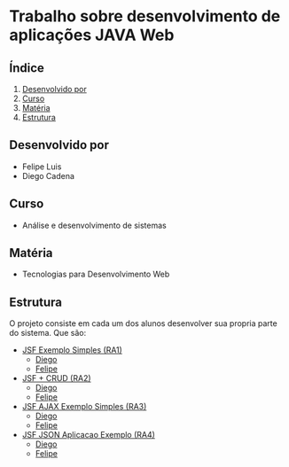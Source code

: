 # Trabalho sobre desenvolvimento de aplicações JAVA Web

## Índice
1. [Desenvolvido por](#desenvolvido-por)
2. [Curso](#curso)
3. [Matéria](#matéria)
4. [Estrutura](#estrutura)

## Desenvolvido por
- Felipe Luis
- Diego Cadena

## Curso
- Análise e desenvolvimento de sistemas

## Matéria
- Tecnologias para Desenvolvimento Web

## Estrutura
O projeto consiste em cada um dos alunos desenvolver sua propria parte do sistema. Que são:

- [JSF Exemplo Simples (RA1)](https://github.com/felipelssilva/pucpr-twd-group-control-version/tree/main/JSF-Exemplo-Simples)
    - [Diego](https://github.com/felipelssilva/pucpr-twd-group-control-version/tree/main/JSF-Exemplo-Simples/Diego)
    - [Felipe](https://github.com/felipelssilva/pucpr-twd-group-control-version/tree/main/JSF-Exemplo-Simples/Felipe)
- [JSF + CRUD (RA2)](https://github.com/felipelssilva/pucpr-twd-group-control-version/tree/main/JSF%2BCRUD)
    - [Diego](https://github.com/felipelssilva/pucpr-twd-group-control-version/tree/main/JSF%2BCRUD/Diego)
    - [Felipe](https://github.com/felipelssilva/pucpr-twd-group-control-version/tree/main/JSF%2BCRUD/Felipe)
- [JSF AJAX Exemplo Simples (RA3)](https://github.com/felipelssilva/pucpr-twd-group-control-version/tree/main/JSF-AJAX-Exemplo-Simples)
    - [Diego](https://github.com/felipelssilva/pucpr-twd-group-control-version/tree/main/JSF-AJAX-Exemplo-Simples/Diego)
    - [Felipe](https://github.com/felipelssilva/pucpr-twd-group-control-version/tree/main/JSF-AJAX-Exemplo-Simples/Felipe)
- [JSF JSON Aplicacao Exemplo (RA4)](https://github.com/felipelssilva/pucpr-twd-group-control-version/tree/main/JSF-JSON-Aplicacao-Exemplo)
    - [Diego](https://github.com/felipelssilva/pucpr-twd-group-control-version/tree/main/JSF-JSON-Aplicacao-Exemplo/Diego)
    - [Felipe](https://github.com/felipelssilva/pucpr-twd-group-control-version/tree/main/JSF-JSON-Aplicacao-Exemplo/Felipe)
